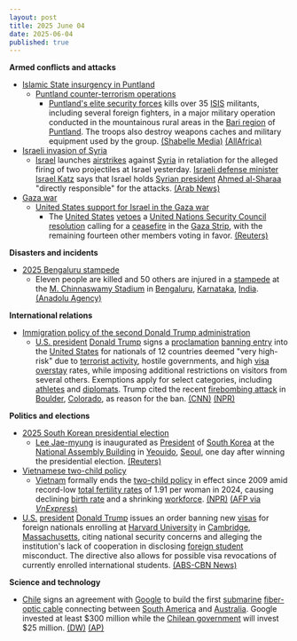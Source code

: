```yaml
---
layout: post
title: 2025 June 04
date: 2025-06-04
published: true
---
```



**Armed conflicts and attacks**

* [Islamic State insurgency in Puntland](https://en.wikipedia.org/wiki/Islamic_State_insurgency_in_Puntland "Islamic State insurgency in Puntland")
  + [Puntland counter-terrorism operations](https://en.wikipedia.org/wiki/Puntland_counter-terrorism_operations "Puntland counter-terrorism operations")
    - [Puntland's elite security forces](https://en.wikipedia.org/wiki/Puntland_Dervish_Force "Puntland Dervish Force") kills over 35 [ISIS](https://en.wikipedia.org/wiki/Islamic_State_%E2%80%93_Somalia_Province "Islamic State – Somalia Province") militants, including several foreign fighters, in a major military operation conducted in the mountainous rural areas in the [Bari region](https://en.wikipedia.org/wiki/Bari_Region "Bari Region") of [Puntland](https://en.wikipedia.org/wiki/Puntland "Puntland"). The troops also destroy weapons caches and military equipment used by the group. [(Shabelle Media)](https://shabellemedia.com/puntland-forces-kill-over-35-isis-fighters-in-major-offensive/) [(AllAfrica)](https://allafrica.com/stories/202506040308.html)
* [Israeli invasion of Syria](https://en.wikipedia.org/wiki/Israeli_invasion_of_Syria_%282024%E2%80%93present%29 "Israeli invasion of Syria (2024–present)")
  + [Israel](https://en.wikipedia.org/wiki/Israel "Israel") launches [airstrikes](https://en.wikipedia.org/wiki/Airstrike "Airstrike") against [Syria](https://en.wikipedia.org/wiki/Syria "Syria") in retaliation for the alleged firing of two projectiles at Israel yesterday. [Israeli defense minister](https://en.wikipedia.org/wiki/Ministry_of_Defense_%28Israel%29 "Ministry of Defense (Israel)") [Israel Katz](https://en.wikipedia.org/wiki/Israel_Katz "Israel Katz") says that Israel holds [Syrian president](https://en.wikipedia.org/wiki/Syrian_president "Syrian president") [Ahmed al-Sharaa](https://en.wikipedia.org/wiki/Ahmed_al-Sharaa "Ahmed al-Sharaa") "directly responsible" for the attacks. [(Arab News)](https://www.arabnews.com/node/2603293/middle-east)
* [Gaza war](https://en.wikipedia.org/wiki/Gaza_war "Gaza war")
  + [United States support for Israel in the Gaza war](https://en.wikipedia.org/wiki/United_States_support_for_Israel_in_the_Gaza_war "United States support for Israel in the Gaza war")
    - The [United States](https://en.wikipedia.org/wiki/United_States "United States") [vetoes](https://en.wikipedia.org/wiki/United_Nations_Security_Council_veto_power "United Nations Security Council veto power") a [United Nations Security Council](https://en.wikipedia.org/wiki/United_Nations_Security_Council "United Nations Security Council") [resolution](https://en.wikipedia.org/wiki/United_Nations_resolution "United Nations resolution") calling for a [ceasefire](https://en.wikipedia.org/wiki/Ceasefire "Ceasefire") in the [Gaza Strip](https://en.wikipedia.org/wiki/Gaza_Strip "Gaza Strip"), with the remaining fourteen other members voting in favor. [(Reuters)](https://www.reuters.com/world/middle-east/us-backed-gaza-aid-group-halt-distribution-wednesday-un-vote-ceasefire-demand-2025-06-04/)

**Disasters and incidents**

* [2025 Bengaluru stampede](https://en.wikipedia.org/wiki/2025_Bengaluru_stampede "2025 Bengaluru stampede")
  + Eleven people are killed and 50 others are injured in a [stampede](https://en.wikipedia.org/wiki/Crowd_crush "Crowd crush") at the [M. Chinnaswamy Stadium](https://en.wikipedia.org/wiki/M._Chinnaswamy_Stadium "M. Chinnaswamy Stadium") in [Bengaluru](https://en.wikipedia.org/wiki/Bengaluru "Bengaluru"), [Karnataka](https://en.wikipedia.org/wiki/Karnataka "Karnataka"), [India](https://en.wikipedia.org/wiki/India "India"). [(Anadolu Agency)](https://www.aa.com.tr/en/asia-pacific/11-killed-50-injured-in-stampede-outside-cricket-stadium-in-southern-india/3588843)

**International relations**

* [Immigration policy of the second Donald Trump administration](https://en.wikipedia.org/wiki/Immigration_policy_of_the_second_Donald_Trump_administration "Immigration policy of the second Donald Trump administration")
  + [U.S. president](https://en.wikipedia.org/wiki/U.S._president "U.S. president") [Donald Trump](https://en.wikipedia.org/wiki/Donald_Trump "Donald Trump") signs a [proclamation](https://en.wikipedia.org/wiki/Presidential_proclamation "Presidential proclamation") [banning entry](https://en.wikipedia.org/wiki/Trump_travel_ban "Trump travel ban") into the [United States](https://en.wikipedia.org/wiki/United_States "United States") for nationals of 12 countries deemed "very high-risk" due to [terrorist activity](https://en.wikipedia.org/wiki/Terrorism "Terrorism"), hostile governments, and high [visa overstay](https://en.wikipedia.org/wiki/Illegal_immigration_to_the_United_States#visa_overstay "Illegal immigration to the United States") rates, while imposing additional restrictions on visitors from several others. Exemptions apply for select categories, including [athletes](https://en.wikipedia.org/wiki/Athlete "Athlete") and [diplomats](https://en.wikipedia.org/wiki/Diplomat "Diplomat"). Trump cited the recent [firebombing attack](https://en.wikipedia.org/wiki/2025_Boulder_fire_attack "2025 Boulder fire attack") in [Boulder](https://en.wikipedia.org/wiki/Boulder%2C_Colorado "Boulder, Colorado"), [Colorado](https://en.wikipedia.org/wiki/Colorado "Colorado"), as reason for the ban. [(CNN)](https://edition.cnn.com/2025/06/04/politics/trump-travel-ban-proclamation) [(NPR)](https://www.npr.org/2025/06/04/nx-s1-5423787/trump-travel-ban)

**Politics and elections**

* [2025 South Korean presidential election](https://en.wikipedia.org/wiki/2025_South_Korean_presidential_election "2025 South Korean presidential election")
  + [Lee Jae-myung](https://en.wikipedia.org/wiki/Lee_Jae-myung "Lee Jae-myung") is inaugurated as [President](https://en.wikipedia.org/wiki/President_of_South_Korea "President of South Korea") of [South Korea](https://en.wikipedia.org/wiki/South_Korea "South Korea") at the [National Assembly Building](https://en.wikipedia.org/wiki/National_Assembly_Building_%28South_Korea%29 "National Assembly Building (South Korea)") in [Yeouido](https://en.wikipedia.org/wiki/Yeouido "Yeouido"), [Seoul](https://en.wikipedia.org/wiki/Seoul "Seoul"), one day after winning the presidential election. [(Reuters)](https://www.reuters.com/world/china/south-koreas-president-lee-jae-myung-takes-office-2025-06-04/)
* [Vietnamese two-child policy](https://en.wikipedia.org/wiki/Vietnamese_two-child_policy "Vietnamese two-child policy")
  + [Vietnam](https://en.wikipedia.org/wiki/Vietnam "Vietnam") formally ends the [two-child policy](https://en.wikipedia.org/wiki/Two-child_policy#Vietnam "Two-child policy") in effect since 2009 amid record-low [total fertility rates](https://en.wikipedia.org/wiki/Total_fertility_rate "Total fertility rate") of 1.91 per woman in 2024, causing declining [birth rate](https://en.wikipedia.org/wiki/Birth_rate "Birth rate") and a shrinking [workforce](https://en.wikipedia.org/wiki/Workforce "Workforce"). [(NPR)](https://www.npr.org/2025/06/04/g-s1-70426/vietnam-ends-2-child-policy-population) [(AFP via *VnExpress*)](https://e.vnexpress.net/news/news/vietnam-scraps-two-child-limit-4894305.html)
* [U.S.](https://en.wikipedia.org/wiki/U.S. "U.S.") [president](https://en.wikipedia.org/wiki/President_of_the_United_States "President of the United States") [Donald Trump](https://en.wikipedia.org/wiki/Donald_Trump "Donald Trump") issues an order banning new [visas](https://en.wikipedia.org/wiki/Visa_policy_of_the_United_States "Visa policy of the United States") for foreign nationals enrolling at [Harvard University](https://en.wikipedia.org/wiki/Harvard_University "Harvard University") in [Cambridge, Massachusetts](https://en.wikipedia.org/wiki/Cambridge%2C_Massachusetts "Cambridge, Massachusetts"), citing national security concerns and alleging the institution's lack of cooperation in disclosing [foreign student](https://en.wikipedia.org/wiki/International_students "International students") misconduct. The directive also allows for possible visa revocations of currently enrolled international students. [(ABS-CBN News)](https://www.abs-cbn.com/news/world/2025/6/5/trump-bans-visas-for-new-foreign-students-at-harvard-0908)

**Science and technology**

* [Chile](https://en.wikipedia.org/wiki/Chile "Chile") signs an agreement with [Google](https://en.wikipedia.org/wiki/Google "Google") to build the first [submarine](https://en.wikipedia.org/wiki/Submarine_communications_cable "Submarine communications cable") [fiber-optic cable](https://en.wikipedia.org/wiki/Fiber-optic_cable "Fiber-optic cable") connecting between [South America](https://en.wikipedia.org/wiki/South_America "South America") and [Australia](https://en.wikipedia.org/wiki/Australia "Australia"). Google invested at least $300 million while the [Chilean government](https://en.wikipedia.org/wiki/Chilean_government "Chilean government") will invest $25 million. [(DW)](https://www.dw.com/en/chile-google-sign-first-of-its-kind-deal-for-undersea-cable/a-72793864) [(AP)](https://apnews.com/article/chile-google-submarine-cable-south-pacific-f1931b8898e7bb470c24575583d40b74)

